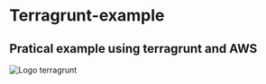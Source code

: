 # Terragrunt-example
## Pratical example using terragrunt and AWS 


![Logo terragrunt](https://miro.medium.com/max/1313/1*ixqIFlcBJCItbUWFae-F3Q.jpeg)
